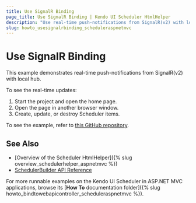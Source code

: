 ```yaml
---
title: Use SignalR Binding
page_title: Use SignalR Binding | Kendo UI Scheduler HtmlHelper
description: "Use real-time push-notifications from SignalR(v2) with local hub in ASP.NET MVC applications."
slug: howto_usesignalrbinding_scheduleraspnetmvc
---
```


# Use SignalR Binding

This example demonstrates real-time push-notifications from SignalR(v2) with local hub.

To see the real-time updates:

1. Start the project and open the home page.
2. Open the page in another browser window.
3. Create, update, or destroy Scheduler items.

To see the example, refer to [this GitHub repository](https://github.com/telerik/ui-for-aspnet-mvc-examples/tree/master/scheduler/scheduler-signalr-local-hub-locking-events).

## See Also

* [Overview of the Scheduler HtmlHelper]({% slug overview_schedulerhelper_aspnetmvc %})
* [SchedulerBuilder API Reference](/api/aspnet-mvc/Kendo.Mvc.UI.Fluent/SchedulerBuilder)

For more runnable examples on the Kendo UI Scheduler in ASP.NET MVC applications, browse its [**How To** documentation folder]({% slug howto_bindtowebapicontroller_scheduleraspnetmvc %}).
